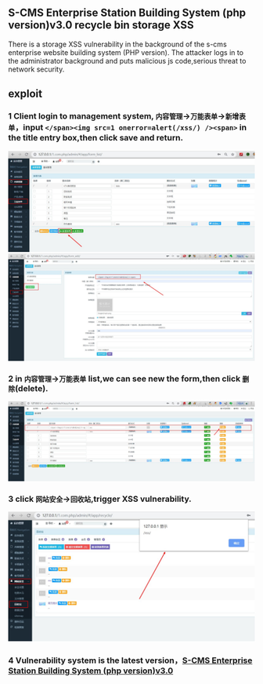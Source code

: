 ## S-CMS Enterprise Station Building System (php version)v3.0 recycle bin storage XSS

There is a storage XSS vulnerability in the background of the s-cms enterprise website building system (PHP version). The attacker logs in to the administrator background and puts malicious js code,serious threat to network security.

## exploit

### 1 Client login to management system, `内容管理`->`万能表单`->`新增表单`，input `</span><img src=1 onerror=alert(/xss/) /><span>` in the title entry box,then click save and return.

![](1.jpg)
![](2.jpg)

### 2 in `内容管理`->`万能表单` list,we can see new the form,then click `删除`(delete).

![](3.jpg)

### 3 click `网站安全`->`回收站`,trigger XSS vulnerability.

![](4.jpg)

### 4 Vulnerability system is the latest version，[S-CMS Enterprise Station Building System (php version)v3.0](https://cdn.shanling.top/file/1.com.php.zip)

